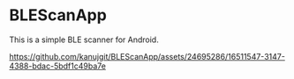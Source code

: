 # BLEScanApp

This is a simple BLE scanner for Android.

https://github.com/kanujgit/BLEScanApp/assets/24695286/16511547-3147-4388-bdac-5bdf1c49ba7e

